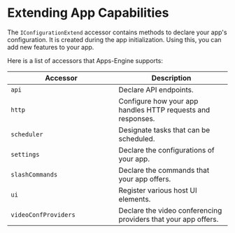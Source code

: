 # Extending App Capabilities

The `IConfigurationExtend` accessor contains methods to declare your app's configuration. It is created during the app initialization. Using this, you can add new features to your app.

Here is a list of accessors that Apps-Engine supports:

<table><thead><tr><th width="230.5">Accessor</th><th>Description</th></tr></thead><tbody><tr><td><code>api</code></td><td>Declare API endpoints.</td></tr><tr><td><code>http</code></td><td>Configure how your app handles HTTP requests and responses.</td></tr><tr><td><code>scheduler</code></td><td>Designate tasks that can be scheduled.</td></tr><tr><td><code>settings</code></td><td>Declare the configurations of your app.</td></tr><tr><td><code>slashCommands</code></td><td>Declare the commands that your app offers.</td></tr><tr><td><code>ui</code></td><td>Register various host UI elements.</td></tr><tr><td><code>videoConfProviders</code></td><td>Declare the video conferencing providers that your app offers.</td></tr></tbody></table>
